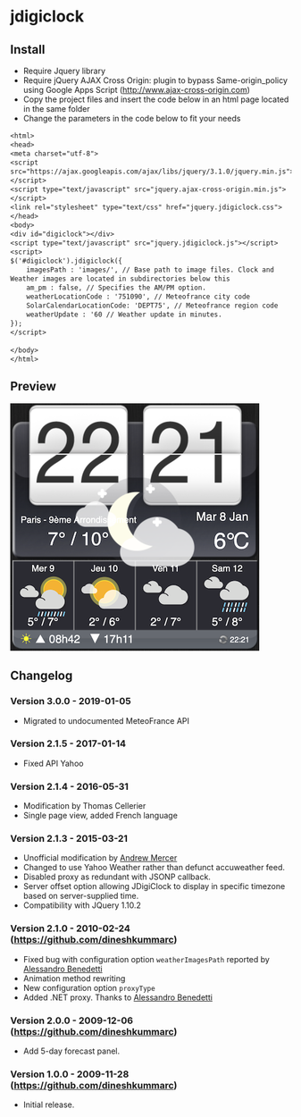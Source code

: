 # jdigiclock


## Install
* Require Jquery library 
* Require jQuery AJAX Cross Origin: plugin to bypass Same-origin_policy using Google Apps Script (http://www.ajax-cross-origin.com)
* Copy the project files and insert the code below in an html page located in the same folder
* Change the parameters in the code below to fit your needs
```
<html>
<head>
<meta charset="utf-8">
<script src="https://ajax.googleapis.com/ajax/libs/jquery/3.1.0/jquery.min.js"></script>
<script type="text/javascript" src="jquery.ajax-cross-origin.min.js"></script>
<link rel="stylesheet" type="text/css" href="jquery.jdigiclock.css">
</head>
<body>
<div id="digiclock"></div>
<script type="text/javascript" src="jquery.jdigiclock.js"></script>
<script>
$('#digiclock').jdigiclock({
    imagesPath : 'images/', // Base path to image files. Clock and Weather images are located in subdirectories below this
    am_pm : false, // Specifies the AM/PM option.
    weatherLocationCode : '751090', // Meteofrance city code
    SolarCalendarLocationCode: 'DEPT75', // Meteofrance region code
    weatherUpdate : '60 // Weather update in minutes.
});
</script>

</body>
</html>
```

## Preview
![alt tag](screenshot.png)



## Changelog

### Version 3.0.0 - 2019-01-05
* Migrated to undocumented MeteoFrance API

### Version 2.1.5 - 2017-01-14
* Fixed API Yahoo

### Version 2.1.4 - 2016-05-31
* Modification by Thomas Cellerier
* Single page view, added French language

### Version 2.1.3 - 2015-03-21
* Unofficial modification by <a href="http://www.baldwhiteguy.co.nz" target="_blank">Andrew Mercer</a>
* Changed to use Yahoo Weather rather than defunct accuweather feed.
* Disabled proxy as redundant with JSONP callback.
* Server offset option allowing JDigiClock to display in specific timezone based on server-supplied time.
* Compatibility with JQuery 1.10.2      

### Version 2.1.0 - 2010-02-24 (https://github.com/dineshkummarc)
* Fixed bug with configuration option <code>weatherImagesPath</code> reported by <a href="http://www.emessage.it" target="_blank">Alessandro Benedetti</a>
* Animation method rewriting
* New configuration option <code>proxyType</code>
* Added .NET proxy. Thanks to <a href="http://www.emessage.it" target="_blank">Alessandro Benedetti</a>

### Version 2.0.0 - 2009-12-06 (https://github.com/dineshkummarc)
* Add 5-day forecast panel.

### Version 1.0.0 - 2009-11-28 (https://github.com/dineshkummarc)
* Initial release.

